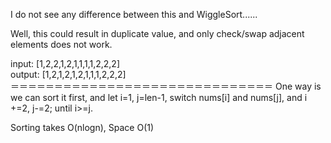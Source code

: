 
I do not see any difference between this and WiggleSort......

Well, this could result in duplicate value, and only check/swap adjacent elements does not work.     

input:   [1,2,2,1,2,1,1,1,1,2,2,2]           
output: [1,2,1,2,1,2,1,1,1,2,2,2]                    
＝＝＝＝＝＝＝＝＝＝＝＝＝＝＝＝＝＝＝＝＝＝＝＝＝＝＝＝＝＝
One way is we can sort it first, and let i=1, j=len-1, switch nums[i] and nums[j], and i +=2, j-=2; until i>=j.   

Sorting takes O(nlogn), Space O(1)

